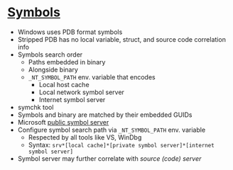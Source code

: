 # [Symbols](https://learn.microsoft.com/en-us/windows/win32/dxtecharts/debugging-with-symbols)

- Windows uses PDB format symbols
- Stripped PDB has no local variable, struct, and source code correlation info
- Symbols search order
    - Paths embedded in binary
    - Alongside binary
    - `_NT_SYMBOL_PATH` env. variable that encodes
        - Local host cache
        - Local network symbol server
        - Internet symbol server
- symchk tool
- Symbols and binary are matched by their embedded GUIDs
- Microsoft [public symbol server](https://msdl.microsoft.com/download/symbols)
- Configure symbol search path via `_NT_SYMBOL_PATH` env. variable
    - Respected by all tools like VS, WinDbg
    - Syntax: `srv*[local cache]*[private symbol server]*[internet symbol server]`
- Symbol server may further correlate with *source (code) server*